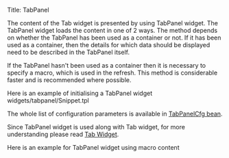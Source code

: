 Title: TabPanel



The content of the Tab widget is presented by using TabPanel widget. The TabPanel widget loads the content in one of 2 ways. The method depends on whether the TabPanel has been used as a container or not. If it has been used as a container, then the details for which data should be displayed need to be described in the TabPanel itself.

If the TabPanel hasn't been used as a container then it is necessary to specify a macro, which is used in the refresh. This method is considerable faster and is recommended where possible.

Here is an example of initialising a TabPanel widget
<srcinclude tag="wgtTabPanelSnippet1" lang="AT" outdent="true">widgets/tabpanel/Snippet.tpl</srcinclude>

The whole list of configuration parameters is available in [TabPanelCfg bean](http://ariatemplates.com/aria/guide/apps/apidocs/#aria.widgets.CfgBeans:TabPanelCfg).

Since TabPanel widget is used along with Tab widget, for more understanding please read [Tab Widget](Tab).

Here is an example for TabPanel widget using macro content

<sample sample="widgets/tab/tabpanel" />